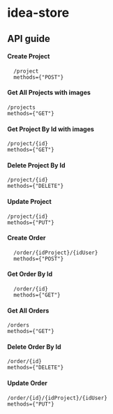 # idea-store


## API guide 

#### Create Project
```
  /project
  methods={"POST"}
```
  
#### Get All Projects with images
```
/projects
methods={"GET"}
```
#### Get Project By Id with images
```
/project/{id}
methods={"GET"}
```
#### Delete Project By Id
```
/project/{id}
methods={"DELETE"}
```
#### Update Project 
```
/project/{id}
methods={"PUT"}
```
#### Create Order
```
  /order/{idProject}/{idUser}
  methods={"POST"}
```
#### Get Order By Id
```
  /order/{id}
  methods={"GET"}
```
#### Get All Orders
```
/orders
methods={"GET"}
```
#### Delete Order By Id
```
/order/{id}
methods={"DELETE"}
```
#### Update Order 
```
/order/{id}/{idProject}/{idUser}
methods={"PUT"}
```
